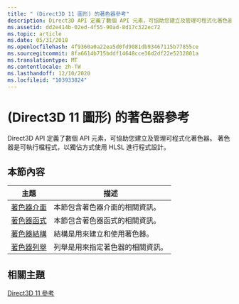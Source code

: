```yaml
---
title: " (Direct3D 11 圖形) 的著色器參考"
description: Direct3D API 定義了數個 API 元素，可協助您建立及管理可程式化著色器。 著色器是可執行檔程式，以獨佔方式使用 HLSL 進行程式設計。
ms.assetid: dd2e414b-02ed-4f55-90ad-8d17c322ec72
ms.topic: article
ms.date: 05/31/2018
ms.openlocfilehash: 4f9360a0a22ea5d0fd9081db93467115b77855ce
ms.sourcegitcommit: 8fa6614b715bddf14648cce36d2df22e5232801a
ms.translationtype: MT
ms.contentlocale: zh-TW
ms.lasthandoff: 12/10/2020
ms.locfileid: "103933824"
---
```

# <a name="shader-reference-direct3d-11-graphics"></a> (Direct3D 11 圖形) 的著色器參考

Direct3D API 定義了數個 API 元素，可協助您建立及管理可程式化著色器。 著色器是可執行檔程式，以獨佔方式使用 HLSL 進行程式設計。


## <a name="in-this-section"></a>本節內容



| 主題                                                                                | 描述                                                               |
|--------------------------------------------------------------------------------------|---------------------------------------------------------------------------|
| [著色器介面](d3d11-graphics-reference-d3d11-shader-interfaces.md)<br/> | 本節包含著色器介面的相關資訊。<br/> |
| [著色器函式](d3d11-graphics-reference-shader-functions.md)<br/>         | 本節包含著色器函式的相關資訊。<br/>  |
| [著色器結構](d3d11-graphics-reference-shader-structures.md)<br/>       | 結構是用來建立和使用著色器。<br/>                 |
| [著色器列舉](d3d11-graphics-reference-shader-enums.md)<br/>          | 列舉是用來指定著色器的相關資訊。<br/>    |



 

## <a name="related-topics"></a>相關主題

<dl> <dt>

[Direct3D 11 參考](d3d11-graphics-reference.md)
</dt> </dl>

 

 





